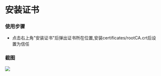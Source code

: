 # 安装证书

### 使用步骤
- 点击右上角"安装证书"后弹出证书所在位置,安装certificates/rootCA.crt后设置为信任


### 截图

![](/passivescan/usage/cert.png)
